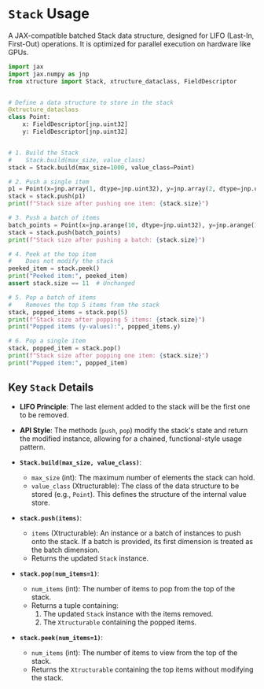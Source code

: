 # `Stack` Usage

A JAX-compatible batched Stack data structure, designed for LIFO (Last-In, First-Out) operations. It is optimized for parallel execution on hardware like GPUs.

```python
import jax
import jax.numpy as jnp
from xtructure import Stack, xtructure_dataclass, FieldDescriptor


# Define a data structure to store in the stack
@xtructure_dataclass
class Point:
    x: FieldDescriptor[jnp.uint32]
    y: FieldDescriptor[jnp.uint32]


# 1. Build the Stack
#    Stack.build(max_size, value_class)
stack = Stack.build(max_size=1000, value_class=Point)

# 2. Push a single item
p1 = Point(x=jnp.array(1, dtype=jnp.uint32), y=jnp.array(2, dtype=jnp.uint32))
stack = stack.push(p1)
print(f"Stack size after pushing one item: {stack.size}")

# 3. Push a batch of items
batch_points = Point(x=jnp.arange(10, dtype=jnp.uint32), y=jnp.arange(10, 20, dtype=jnp.uint32))
stack = stack.push(batch_points)
print(f"Stack size after pushing a batch: {stack.size}")

# 4. Peek at the top item
#    Does not modify the stack
peeked_item = stack.peek()
print("Peeked item:", peeked_item)
assert stack.size == 11  # Unchanged

# 5. Pop a batch of items
#    Removes the top 5 items from the stack
stack, popped_items = stack.pop(5)
print(f"Stack size after popping 5 items: {stack.size}")
print("Popped items (y-values):", popped_items.y)

# 6. Pop a single item
stack, popped_item = stack.pop()
print(f"Stack size after popping one item: {stack.size}")
print("Popped item:", popped_item)
```

## Key `Stack` Details

*   **LIFO Principle**: The last element added to the stack will be the first one to be removed.
*   **API Style**: The methods (`push`, `pop`) modify the stack's state and return the modified instance, allowing for a chained, functional-style usage pattern.

*   **`Stack.build(max_size, value_class)`**:
    *   `max_size` (int): The maximum number of elements the stack can hold.
    *   `value_class` (Xtructurable): The class of the data structure to be stored (e.g., `Point`). This defines the structure of the internal value store.

*   **`stack.push(items)`**:
    *   `items` (Xtructurable): An instance or a batch of instances to push onto the stack. If a batch is provided, its first dimension is treated as the batch dimension.
    *   Returns the updated `Stack` instance.

*   **`stack.pop(num_items=1)`**:
    *   `num_items` (int): The number of items to pop from the top of the stack.
    *   Returns a tuple containing:
        1.  The updated `Stack` instance with the items removed.
        2.  The `Xtructurable` containing the popped items.

*   **`stack.peek(num_items=1)`**:
    *   `num_items` (int): The number of items to view from the top of the stack.
    *   Returns the `Xtructurable` containing the top items without modifying the stack.

```
